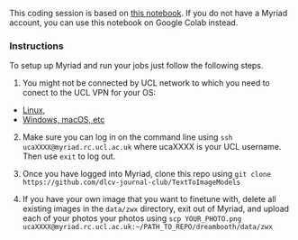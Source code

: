 This coding session is based on [this notebook](https://github.com/ShivamShrirao/diffusers/blob/main/examples/dreambooth/DreamBooth_Stable_Diffusion.ipynb).  If you do not have a Myriad account, you can use this notebook on Google Colab instead.


### Instructions

To setup up Myriad and run your jobs just follow the following steps.   

1. You might not be connected by UCL network to which you need to conect to the UCL VPN for your OS:
  * [Linux](https://www.ucl.ac.uk/isd/how-to/connecting-to-ucl-vpn-linux),
  * [Windows, macOS, etc](https://www.ucl.ac.uk/isd/services/get-connected/ucl-virtual-private-network-vpn)

2. Make sure you can log in on the command line using `ssh ucaXXXX@myriad.rc.ucl.ac.uk` where ucaXXXX is your UCL username. Then use `exit` to log out.

3. Once you have logged into Myriad, clone this repo using `git clone https://github.com/dlcv-journal-club/TextToImageModels`

4. If you have your own image that you want to finetune with, delete all existing images in the `data/zwx` directory, exit out of Myriad, and upload each of your photos your photos using `scp YOUR_PHOTO.png ucaXXXX@myriad.rc.ucl.ac.uk:~/PATH_TO_REPO/dreambooth/data/zwx`
